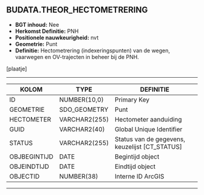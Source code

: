﻿## BUDATA.THEOR_HECTOMETRERING


* __BGT inhoud:__ Nee
* __Herkomst Definitie:__ PNH
* __Positionele nauwkeurigheid:__ nvt
* __Geometrie:__ Punt
* __Definitie:__  Hectometrering (indexeringspunten) van de wegen, vaarwegen en OV-trajecten in beheer bij de PNH.

[plaatje]

***

|KOLOM                           	|TYPE          	|DEFINITIE|
|------                          	|----          	|-----    |
|ID                              	|NUMBER(10,0)  	|Primary Key|
|GEOMETRIE                       	|SDO_GEOMETRY  	|Punt|
|HECTOMETER							|VARCHAR2(255)	|Hectometer aanduiding|
|GUID                            	|VARCHAR2(40)  	|Global Unique Identifier|
|STATUS                          	|VARCHAR2(255) 	|Status van de gegevens, keuzelijst [CT_STATUS]|
|OBJBEGINTIJD                      	|DATE          	|Begintijd object|
|OBJEINDTIJD                      	|DATE          	|Eindtijd object|
|OBJECTID                        	|NUMBER(38)    	|Interne ID ArcGIS|

***
